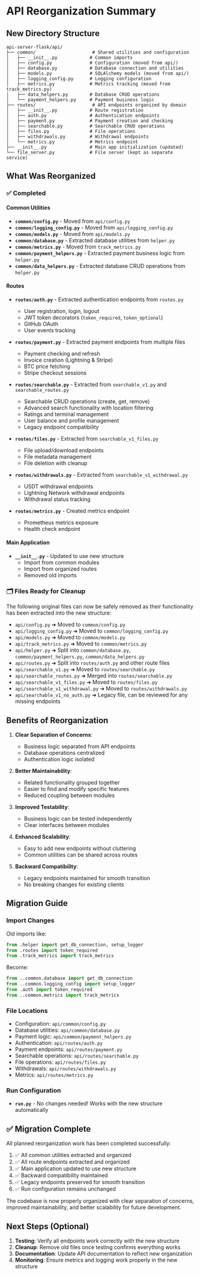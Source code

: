 # API Reorganization Summary

## New Directory Structure

```
api-server-flask/api/
├── common/                     # Shared utilities and configuration
│   ├── __init__.py            # Common imports
│   ├── config.py              # Configuration (moved from api/)
│   ├── database.py            # Database connection and utilities
│   ├── models.py              # SQLAlchemy models (moved from api/)
│   ├── logging_config.py      # Logging configuration
│   ├── metrics.py             # Metrics tracking (moved from track_metrics.py)
│   ├── data_helpers.py        # Database CRUD operations
│   └── payment_helpers.py     # Payment business logic
├── routes/                     # API endpoints organized by domain
│   ├── __init__.py            # Route registration
│   ├── auth.py                # Authentication endpoints
│   ├── payment.py             # Payment creation and checking
│   ├── searchable.py          # Searchable CRUD operations
│   ├── files.py               # File operations
│   ├── withdrawals.py         # Withdrawal endpoints
│   └── metrics.py             # Metrics endpoint
├── __init__.py                # Main app initialization (updated)
└── file_server.py             # File server (kept as separate service)
```

## What Was Reorganized

### ✅ Completed

#### Common Utilities
- **`common/config.py`** - Moved from `api/config.py`
- **`common/logging_config.py`** - Moved from `api/logging_config.py`  
- **`common/models.py`** - Moved from `api/models.py`
- **`common/database.py`** - Extracted database utilities from `helper.py`
- **`common/metrics.py`** - Moved from `track_metrics.py`
- **`common/payment_helpers.py`** - Extracted payment business logic from `helper.py`
- **`common/data_helpers.py`** - Extracted database CRUD operations from `helper.py`

#### Routes
- **`routes/auth.py`** - Extracted authentication endpoints from `routes.py`
  - User registration, login, logout
  - JWT token decorators (`token_required`, `token_optional`)
  - GitHub OAuth
  - User events tracking

- **`routes/payment.py`** - Extracted payment endpoints from multiple files
  - Payment checking and refresh
  - Invoice creation (Lightning & Stripe)
  - BTC price fetching
  - Stripe checkout sessions

- **`routes/searchable.py`** - Extracted from `searchable_v1.py` and `searchable_routes.py`
  - Searchable CRUD operations (create, get, remove)
  - Advanced search functionality with location filtering
  - Ratings and terminal management
  - User balance and profile management
  - Legacy endpoint compatibility

- **`routes/files.py`** - Extracted from `searchable_v1_files.py`
  - File upload/download endpoints
  - File metadata management
  - File deletion with cleanup

- **`routes/withdrawals.py`** - Extracted from `searchable_v1_withdrawal.py`
  - USDT withdrawal endpoints
  - Lightning Network withdrawal endpoints
  - Withdrawal status tracking

- **`routes/metrics.py`** - Created metrics endpoint
  - Prometheus metrics exposure
  - Health check endpoint

#### Main Application
- **`__init__.py`** - Updated to use new structure
  - Import from common modules
  - Import from organized routes
  - Removed old imports

### 🗂️ Files Ready for Cleanup

The following original files can now be safely removed as their functionality has been extracted into the new structure:

- `api/config.py` ➜ Moved to `common/config.py`
- `api/logging_config.py` ➜ Moved to `common/logging_config.py`
- `api/models.py` ➜ Moved to `common/models.py`
- `api/track_metrics.py` ➜ Moved to `common/metrics.py`
- `api/helper.py` ➜ Split into `common/database.py`, `common/payment_helpers.py`, `common/data_helpers.py`
- `api/routes.py` ➜ Split into `routes/auth.py` and other route files
- `api/searchable_v1.py` ➜ Moved to `routes/searchable.py`
- `api/searchable_routes.py` ➜ Merged into `routes/searchable.py`
- `api/searchable_v1_files.py` ➜ Moved to `routes/files.py`
- `api/searchable_v1_withdrawal.py` ➜ Moved to `routes/withdrawals.py`
- `api/searchable_v1_no_auth.py` ➜ Legacy file, can be reviewed for any missing endpoints

## Benefits of Reorganization

1. **Clear Separation of Concerns**: 
   - Business logic separated from API endpoints
   - Database operations centralized
   - Authentication logic isolated

2. **Better Maintainability**:
   - Related functionality grouped together
   - Easier to find and modify specific features
   - Reduced coupling between modules

3. **Improved Testability**:
   - Business logic can be tested independently
   - Clear interfaces between modules

4. **Enhanced Scalability**:
   - Easy to add new endpoints without cluttering
   - Common utilities can be shared across routes

5. **Backward Compatibility**:
   - Legacy endpoints maintained for smooth transition
   - No breaking changes for existing clients

## Migration Guide

### Import Changes
Old imports like:
```python
from .helper import get_db_connection, setup_logger
from .routes import token_required
from .track_metrics import track_metrics
```

Become:
```python
from ..common.database import get_db_connection
from ..common.logging_config import setup_logger
from .auth import token_required
from ..common.metrics import track_metrics
```

### File Locations
- Configuration: `api/common/config.py`
- Database utilities: `api/common/database.py`
- Payment logic: `api/common/payment_helpers.py`
- Authentication: `api/routes/auth.py`
- Payment endpoints: `api/routes/payment.py`
- Searchable operations: `api/routes/searchable.py`
- File operations: `api/routes/files.py`
- Withdrawals: `api/routes/withdrawals.py`
- Metrics: `api/routes/metrics.py`

### Run Configuration
- **`run.py`** - No changes needed! Works with the new structure automatically

## ✅ Migration Complete

All planned reorganization work has been completed successfully:

1. ✅ All common utilities extracted and organized
2. ✅ All route endpoints extracted and organized
3. ✅ Main application updated to use new structure
4. ✅ Backward compatibility maintained
5. ✅ Legacy endpoints preserved for smooth transition
6. ✅ Run configuration remains unchanged

The codebase is now properly organized with clear separation of concerns, improved maintainability, and better scalability for future development.

## Next Steps (Optional)

1. **Testing**: Verify all endpoints work correctly with the new structure
2. **Cleanup**: Remove old files once testing confirms everything works
3. **Documentation**: Update API documentation to reflect new organization
4. **Monitoring**: Ensure metrics and logging work properly in the new structure 